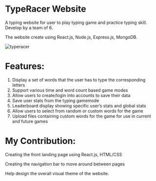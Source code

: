 # TypeRacer Website
A typing website for user to play typing game and practice typing skill. Develop by a team of 6.

The website create using React.js, Node.js, Express.js, MongoDB.




![typeracer](https://user-images.githubusercontent.com/89228133/207993852-d33ae878-5f6f-44a9-9893-62cf575208d0.png)

# Features:
1. Display a set of words that the user has to type the corresponding letters 
2. Support various time and word count based game modes 
3. Allow users to create/login into accounts to save their data
4. Save user stats from the typing gamemode 
5. Leaderboard display showing specific user’s stats and global stats 
7. Allow users to select from random or custom words for the game
8. Upload files containing custom words for the game for use in current and future games

# My Contribution:
Creating the front landing page using React.js, HTML/CSS

Creating the navigation bar to move around between pages

Help design the overall visual theme of the website.

